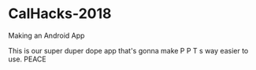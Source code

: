 # CalHacks-2018
Making an Android App

This is our super duper dope app that's gonna make P P T s way easier to use. PEACE
